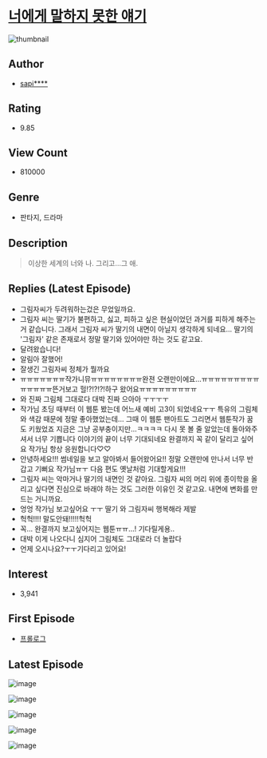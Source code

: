 # [너에게 말하지 못한 얘기](https://comic.naver.com/bestChallenge/list?titleId=616222)
![thumbnail](https://image-comic.pstatic.net/user_contents_data/challenge_comic/2015/07/11/272108/thumbnail_title_sapi2011_022341_.jpg)

## Author
- [sapi****](https://comic.naver.com/artistTitle?id=272108)

## Rating
- 9.85

## View Count
- 810000

## Genre
- 판타지, 드라마

## Description
> 이상한 세계의 너와 나. 그리고...그 애.

## Replies (Latest Episode)
- 그림자씨가 두려워하는겄은 무었일까요.
- 그림자 씨는 딸기가 불편하고, 싫고, 피하고 싶은 현실이었던 과거를 피하게 해주는거 같습니다. 그래서 그림자 씨가 딸기의 내면이 아닐지 생각하게 되네요... 딸기의 '그림자' 같은 존재로서 정말 딸기와 있어야만 하는 것도 같고요.
- 달려왔습니다!
- 알림아 잘했어!
- 잘생긴 그림자씨 정체가 뭘까요
- ㅠㅠㅠㅠㅠㅠㅠ작가니뮤ㅠㅠㅠㅠㅠㅠㅠㅠ완젼 오랜만이에요...ㅠㅠㅠㅠㅠㅠㅠㅠㅠㅠㅠㅠㅠㅠ뜬거보고 헐!?!?!?!하구 왔어요ㅠㅠㅠㅠㅠㅠㅠㅠㅠ
- 와 진짜 그림체 그대로다 대박 진짜 으아아 ㅜㅜㅜㅜ
- 작가님 초딩 때부터 이 웹툰 봤는데 어느새 예비 고3이 되었네요ㅜㅜ 특유의 그림체와 색감 때문에 정말 좋아했었는데... 그때 이 웹툰 팬아트도 그리면서 웹툰작가 꿈도 키웠었죠 지금은 그냥 공부충이지만...ㅋㅋㅋㅋ 다시 못 볼 줄 알았는데 돌아와주셔서 너무 기쁩니다 이야기의 끝이 너무 기대되네요 완결까지 꼭 같이 달리고 싶어요 작가님 항상 응원합니다♡♡
- 안녕하세요!!! 썸네일을 보고 알아봐서 들어왔어요!! 정말 오랜만에 만나서 너무 반갑고 기뻐요 작가님ㅠㅜ 다음 편도 옛날처럼 기대할게요!!!
- 그림자 씨는 악마거나 딸기의 내면인 것 같아요. 그림자 씨의 머리 위에 종이학을 올리고 싶다면 진심으로 바래야 하는 것도 그러한 이유인 것 같고요. 내면에 변화를 만드는 거니까요.
- 엉엉 작가님 보고싶어요 ㅜㅜ 딸기 와 그림자씨 행복해라 제발
- 헉헉!!!! 말도안돼!!!!!헉헉
- 꼭... 완결까지 보고싶어지는 웹툰ㅠㅠ...! 기다릴게용..
- 대박 이게 나오다니 심지어 그림체도 그대로라 더 놀랍다
- 언제 오시나요?ㅜㅜ기다리고 있어요!

## Interest
- 3,941

## First Episode
- [프롤로그](https://comic.naver.com/bestChallenge/detail?titleId=616222&no=25)

## Latest Episode
![image](https://image-comic.pstatic.net/user_contents_data/challenge_comic/2020/06/12/272108/upload_4134978666360091234.jpeg)

![image](https://image-comic.pstatic.net/user_contents_data/challenge_comic/2020/06/12/272108/upload_7306307789576693041.jpeg)

![image](https://image-comic.pstatic.net/user_contents_data/challenge_comic/2020/06/12/272108/upload_4063146485110433334.jpeg)

![image](https://image-comic.pstatic.net/user_contents_data/challenge_comic/2020/06/12/272108/upload_3690248207502424372.jpeg)

![image](https://image-comic.pstatic.net/user_contents_data/challenge_comic/2020/06/12/272108/upload_7377852087053934945.jpeg)
